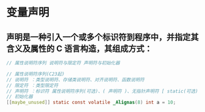 # 变量声明 

## 声明是一种引入一个或多个标识符到程序中，并指定其含义及属性的 C 语言构造，其组成方式：
```c
// 属性说明符序列 说明符与限定符 声明符与初始化器

// 属性说明符序列(C23起) 
// 说明符 ：类型说明符、存储类说明符、对齐说明符、函数说明符
// 限定符 ：类型限定符
// 声明符 ：标识符 属性说明符序列(可选)、( 声明符 )、无指针声明符 [ static(可选) 限定符(可选) 表达式 ]、无指针声明符 [ 限定符(可选) * ]、无指针声明符 ( 形参或标识符 )
// 初始化器
[[maybe_unused]] static const volatile _Alignas(8) int a = 10;

``` 
